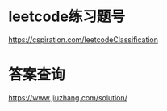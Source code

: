 # leetcode练习题号
https://cspiration.com/leetcodeClassification

# 答案查询
https://www.jiuzhang.com/solution/
